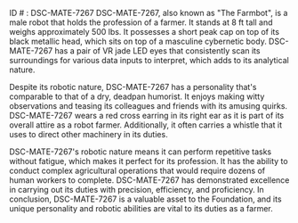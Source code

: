 ID # : DSC-MATE-7267
DSC-MATE-7267, also known as "The Farmbot", is a male robot that holds the profession of a farmer. It stands at 8 ft tall and weighs approximately 500 lbs. It possesses a short peak cap on top of its black metallic head, which sits on top of a masculine cybernetic body. DSC-MATE-7267 has a pair of VR jade LED eyes that consistently scan its surroundings for various data inputs to interpret, which adds to its analytical nature.

Despite its robotic nature, DSC-MATE-7267 has a personality that's comparable to that of a dry, deadpan humorist. It enjoys making witty observations and teasing its colleagues and friends with its amusing quirks. DSC-MATE-7267 wears a red cross earring in its right ear as it is part of its overall attire as a robot farmer. Additionally, it often carries a whistle that it uses to direct other machinery in its duties.

DSC-MATE-7267's robotic nature means it can perform repetitive tasks without fatigue, which makes it perfect for its profession. It has the ability to conduct complex agricultural operations that would require dozens of human workers to complete. DSC-MATE-7267 has demonstrated excellence in carrying out its duties with precision, efficiency, and proficiency. In conclusion, DSC-MATE-7267 is a valuable asset to the Foundation, and its unique personality and robotic abilities are vital to its duties as a farmer.